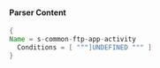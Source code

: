 #### Parser Content
```Java
{
Name = s-common-ftp-app-activity
  Conditions = [ """]UNDEFINED """ ]
}
```
